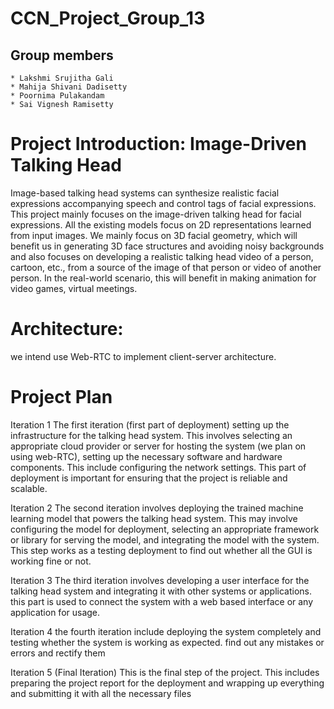 # CCN_Project_Group_13
## Group members
    * Lakshmi Srujitha Gali
    * Mahija Shivani Dadisetty
    * Poornima Pulakandam
    * Sai Vignesh Ramisetty
    
# Project Introduction: Image-Driven Talking Head
Image-based talking head systems can synthesize realistic facial expressions accompanying speech and control tags of facial expressions. This project mainly focuses on the image-driven talking head for facial expressions. All the existing models focus on 2D representations learned from input images. We mainly focus on 3D facial geometry, which will benefit us in generating 3D face structures and avoiding noisy backgrounds and also focuses on developing a realistic talking head video of a person, cartoon, etc., from a source of the image of that person or video of another person. In the real-world scenario, this will benefit in making animation for video games, virtual meetings.
        
# Architecture:
 we intend use Web-RTC to implement client-server architecture.
  
# Project Plan
Iteration 1
The first iteration (first part of deployment) setting up the infrastructure for the talking head system. This involves selecting an appropriate cloud provider or server for hosting the system (we plan on using web-RTC), setting up the necessary software and hardware components. This include configuring the network settings. This part of deployment is important for ensuring that the project is reliable and scalable.

Iteration 2
The second iteration involves deploying the trained machine learning model that powers the talking head system. This may involve configuring the model for deployment, selecting an appropriate framework or library for serving the model, and integrating the model with the system. This step works as a testing deployment to find out whether all the GUI is working fine or not.

Iteration 3
The third iteration involves developing a user interface for the talking head system and integrating it with other systems or applications. this part is used to connect the system with a web based interface or any application for usage.

Iteration 4
the fourth iteration include deploying the system completely and testing whether the system is working as expected. find out any mistakes or errors and rectify them

Iteration 5 (Final Iteration)
This is the final step of the project. This includes preparing the project report for the deployment and wrapping up everything and submitting it with all the necessary files
